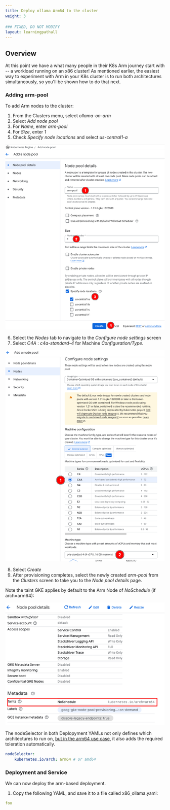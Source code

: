```yaml
---
title: Deploy ollama Arm64 to the cluster
weight: 3

### FIXED, DO NOT MODIFY
layout: learningpathall
---
```


## Overview
At this point we have a what many people in their K8s Arm journey start with -- a workload running on an x86 cluster!  As mentioned earlier, the easiest way to experiment with Arm in your K8s cluster is to run both architectures simultaneously, so you'll be shown how to do that next.

### Adding arm-pool
To add Arm nodes to the cluster:

1. From the Clusters menu, select *ollama-on-arm*
2. Select *Add node pool*
3. For *Name*, enter *arm-pool*
4. For *Size*, enter *1*
5. Check *Specify node locations* and select *us-central1-a*

![YAML Overview](images/arm_node_config-1.png)

6. Select the *Nodes* tab to navigate to the *Configure node settings* screen
7. Select *C4A* : *c4a-standard-4* for Machine *Configuration/Type*.

![YAML Overview](images/arm_node_config-2.png)

8. Select *Create*
9. After provisioning completes, select the newly created *arm-pool* from the *Clusters* screen to take you to the *Node pool details* page.

Note the taint GKE applies by default to the Arm Node of *NoSchedule* (if arch=arm64):

![arm node taint](images/taint_on_arm_node.png)

The nodeSelector in both Deplopyment YAMLs not only defines which architectures to run on, [but in the arm64 use case](https://cloud.google.com/kubernetes-engine/docs/how-to/prepare-arm-workloads-for-deployment#schedule-with-node-selector-arm), it also adds the required toleration automatically.


```yaml
nodeSelector:
    kubernetes.io/arch: arm64 # or amd64
```

### Deployment and Service
We can now deploy the arm-based deployment.

1. Copy the following YAML, and save it to a file called x86_ollama.yaml:

```yaml
foo
```


